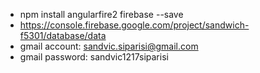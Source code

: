 * npm install angularfire2 firebase --save
* https://console.firebase.google.com/project/sandwich-f5301/database/data
* gmail account: sandvic.siparisi@gmail.com
* gmail password: sandvic1217siparisi

